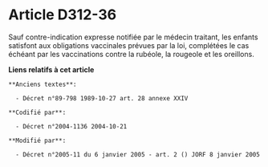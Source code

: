 # Article D312-36

Sauf contre-indication expresse notifiée par le médecin traitant, les enfants satisfont aux obligations vaccinales prévues
par la loi, complétées le cas échéant par les vaccinations contre la rubéole, la rougeole et les oreillons.

**Liens relatifs à cet article**

	**Anciens textes**:

	  - Décret n°89-798 1989-10-27 art. 28 annexe XXIV

	**Codifié par**:

	  - Décret n°2004-1136 2004-10-21

	**Modifié par**:

	  - Décret n°2005-11 du 6 janvier 2005 - art. 2 () JORF 8 janvier 2005
